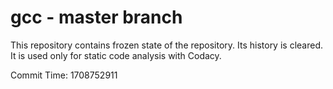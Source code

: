 # gcc - master branch

This repository contains frozen state of the repository.
Its history is cleared. It is used only for static code
analysis with Codacy.

Commit Time: 1708752911